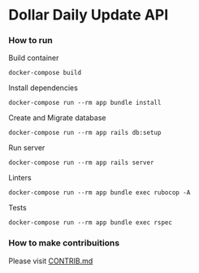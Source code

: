 # Dollar Daily Update API

### How to run

Build container

```
docker-compose build
```

Install dependencies

```
docker-compose run --rm app bundle install
```

Create and Migrate database

```
docker-compose run --rm app rails db:setup
```

Run server

```
docker-compose run --rm app rails server
```

Linters

```
docker-compose run --rm app bundle exec rubocop -A
```

Tests

```
docker-compose run --rm app bundle exec rspec
```

### How to make contribuitions

Please visit [CONTRIB.md](./CONTRIB.md)
